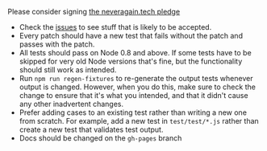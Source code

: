 Please consider signing [the neveragain.tech pledge](http://neveragain.tech/)

- Check the [issues](https://github.com/tapjs/node-tap/issues) to see
  stuff that is likely to be accepted.
- Every patch should have a new test that fails without the patch and
  passes with the patch.
- All tests should pass on Node 0.8 and above.  If some tests have to
  be skipped for very old Node versions that's fine, but the
  functionality should still work as intended.
- Run `npm run regen-fixtures` to re-generate the output tests
  whenever output is changed.  However, when you do this, make sure to
  check the change to ensure that it's what you intended, and that it
  didn't cause any other inadvertent changes.
- Prefer adding cases to an existing test rather than writing a new
  one from scratch.  For example, add a new test in `test/test/*.js`
  rather than create a new test that validates test output.
- Docs should be changed on the `gh-pages` branch
